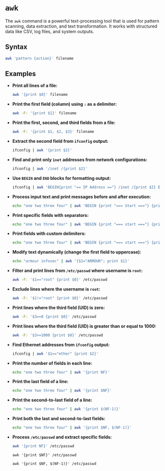 # **`awk`**  
The `awk` command is a powerful text-processing tool that is used for pattern scanning, data extraction, and text transformation. It works with structured data like CSV, log files, and system outputs.  


## **Syntax**  
```bash
awk 'pattern {action}' filename
```

## **Examples**  

- **Print all lines of a file:**  
  ```bash
  awk '{print $0}' filename
  ```

- **Print the first field (column) using `:` as a delimiter:**  
  ```bash
  awk -F: '{print $1}' filename
  ```

- **Print the first, second, and third fields from a file:**  
  ```bash
  awk -F: '{print $1, $2, $3}' filename
  ```

- **Extract the second field from `ifconfig` output:**  
  ```bash
  ifconfig | awk '{print $2}'
  ```

- **Find and print only `inet` addresses from network configurations:**  
  ```bash
  ifconfig | awk '/inet /{print $2}'
  ```

- **Use `BEGIN` and `END` blocks for formatting output:**  
  ```bash
  ifconfig | awk 'BEGIN{print "== IP Address =="} /inet /{print $2} END{print "====="}'
  ```

- **Process input text and print messages before and after execution:**  
  ```bash
  echo "one two three four" | awk 'BEGIN {print "=== Start ==="} {print $0} END {print "-- Stop --"}'
  ```

- **Print specific fields with separators:**  
  ```bash
  echo "one two three four" | awk 'BEGIN {print "=== start ==="} {print $1, " - ", $2} END {print "-- stop --"}'
  ```

- **Print fields with custom delimiters:**  
  ```bash
  echo "one two three four" | awk 'BEGIN {print "=== start ==="} {print $1, " / ", $2} END {print "-- stop --"}'
  ```

- **Modify text dynamically (change the first field to uppercase):**  
  ```bash
  echo "armour infosec" | awk '{$1="ARMOUR"; print $1}'
  ```

- **Filter and print lines from `/etc/passwd` where username is `root`:**  
  ```bash
  awk -F: '$1=="root" {print $0}' /etc/passwd
  ```

- **Exclude lines where the username is `root`:**  
  ```bash
  awk -F: '$1!="root" {print $0}' /etc/passwd
  ```

- **Print lines where the third field (UID) is zero:**  
  ```bash
  awk -F: '$3==0 {print $0}' /etc/passwd
  ```

- **Print lines where the third field (UID) is greater than or equal to 1000:**  
  ```bash
  awk -F: '$3>=1000 {print $0}' /etc/passwd
  ```

- **Find Ethernet addresses from `ifconfig` output:**  
  ```bash
  ifconfig | awk '$1=="ether" {print $2}'
  ```

- **Print the number of fields in each line:**  
  ```bash
  echo "one two three four" | awk '{print NF}'
  ```

- **Print the last field of a line:**  
  ```bash
  echo "one two three four" | awk '{print $NF}'
  ```

- **Print the second-to-last field of a line:**  
  ```bash
  echo "one two three four" | awk '{print $(NF-1)}'
  ```

- **Print both the last and second-to-last fields:**  
  ```bash
  echo "one two three four" | awk '{print $NF, $(NF-1)}'
  ```

- **Process `/etc/passwd` and extract specific fields:**  
  ```bash
  awk '{print NF}' /etc/passwd
  ```
  ```
  awk '{print $NF}' /etc/passwd
  ```
  ```
  awk '{print $NF, $(NF-1)}' /etc/passwd
  ```
